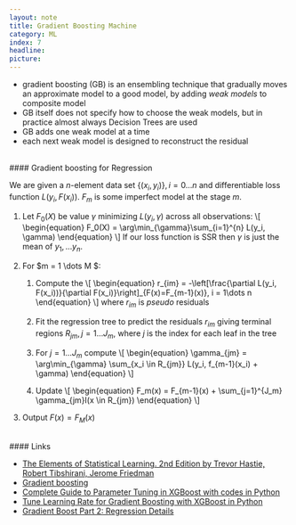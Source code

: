 ```yaml
---
layout: note
title: Gradient Boosting Machine
category: ML
index: 7
headline:
picture:
---
```


- gradient boosting (GB) is an ensembling technique that gradually moves an approximate model to
a good model, by adding _weak models_ to composite model
- GB itself does not specify how to choose the weak models, but in practice almost always Decision Trees are used
- GB adds one weak model at a time
- each next weak model is designed to reconstruct the residual 

<br>
#### Gradient boosting for Regression

We are given a $n$-element data set $\{(x_i, y_i)\}, i = 0 \dots n$ and differentiable loss function $L(y_i, F(x_i))$.
$F_m$ is some imperfect model at the stage $m$.

1. Let $F_0(X)$ be value $\gamma$ minimizing $L(y_i, \gamma)$ across all observations:
\\[
\begin{equation}
F_0(X) = \arg\min_{\gamma}\sum_{i=1}^{n} L(y_i, \gamma)
\end{equation}
\\]
If our loss function is SSR then $\gamma$ is just the mean of $y_1,\dots y_n$.

2. For $m = 1 \dots M $:
    1. Compute the 
    \\[
    \begin{equation}
    r_{im} = -\left[\frac{\partial L(y_i, F(x_i))}{\partial F(x_i)}\right]\_{F(x)=F_{m-1}(x)}, i = 1\dots n
    \end{equation}
    \\]
    where $r_{im}$ is _pseudo_ residuals

    2. Fit the regression tree to predict the residuals $r_{im}$ giving terminal regions $R_{jm}, j=1 \dots J_m$,
    where $j$ is the index for each leaf in the tree

    3. For $j = 1 \dots J_m$ compute
    \\[
    \begin{equation}
    \gamma_{jm} = \arg\min_{\gamma} \sum_{x_i \in R_{jm}} L(y_i, f_{m-1}(x_i) + \gamma)
    \end{equation}
    \\]
    4. Update
    \\[
    \begin{equation}
    F_m(x) = F_{m-1}(x) + \sum_{j=1}^{J_m} \gamma_{jm}I(x \in R_{jm})
    \end{equation}
    \\]
3. Output $F(x) = F_M(x)$


<br>
#### Links

- [The Elements of Statistical Learning. 2nd Edition by Trevor Hastie, Robert Tibshirani, Jerome Friedman](https://web.stanford.edu/~hastie/Papers/ESLII.pdf)
- [Gradient boosting](https://explained.ai/gradient-boosting)
- [Complete Guide to Parameter Tuning in XGBoost with codes in Python](https://www.analyticsvidhya.com/blog/2016/03/complete-guide-parameter-tuning-xgboost-with-codes-python/)
- [Tune Learning Rate for Gradient Boosting with XGBoost in Python](https://machinelearningmastery.com/tune-learning-rate-for-gradient-boosting-with-xgboost-in-python/)
- [Gradient Boost Part 2: Regression Details](https://www.youtube.com/watch?v=2xudPOBz-vs&list=PLblh5JKOoLUICTaGLRoHQDuF_7q2GfuJF&index=45)
